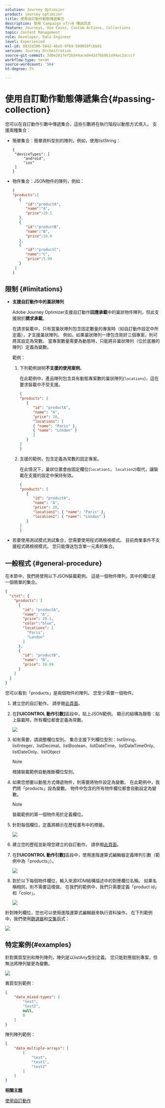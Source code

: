 ```yaml
---
solution: Journey Optimizer
product: journey optimizer
title: 使用自訂動作動態傳遞集合
description: 使用 Campaign v7/v8 傳送訊息
feature: Journeys, Use Cases, Custom Actions, Collections
topic: Content Management
role: Developer, Data Engineer
level: Experienced
exl-id: 8832d306-5842-4be5-9fb9-509050fcbb01
version: Journey Orchestration
source-git-commit: 3d0e2817ef2b544aced441d7bb8b1a94ac2acccf
workflow-type: tm+mt
source-wordcount: '564'
ht-degree: 5%

---
```



# 使用自訂動作動態傳遞集合{#passing-collection}

您可以在自訂動作引數中傳遞集合，這些引數將在執行階段以動態方式填入。 支援兩種集合：

* 簡單集合：簡單資料型別的陣列，例如，使用listString：

  ```
  {
   "deviceTypes": [
       "android",
       "ios"
   ]
  }
  ```

* 物件集合：JSON物件的陣列，例如：

  ```json
  {
  "products":[
     {
        "id":"productA",
        "name":"A",
        "price":20.1
     },
     {
        "id":"productB",
        "name":"B",
        "price":10.0
     },
     {
        "id":"productC",
        "name":"C",
        "price":5.99
     }
   ]
  }
  ```

## 限制 {#limitations}

* **支援自訂動作中的巢狀陣列**

  Adobe Journey Optimizer支援自訂動作&#x200B;**回應承載**&#x200B;中的巢狀物件陣列，但此支援限於&#x200B;**請求承載**。

  在請求裝載中，只有當巢狀陣列包含固定數量的專案時（如自訂動作設定中所定義），才支援巢狀陣列。 例如，如果巢狀陣列一律包含剛好三個專案，則可將其設定為常數。 當專案數量需要為動態時，只能將非巢狀陣列（位於底層的陣列）定義為變數。

  範例：

   1. 下列範例說明&#x200B;**不支援的使用案例**。

      在此範例中，產品陣列包含具有動態專案數的巢狀陣列(`locations`)，這在要求裝載中不受支援。

      ```json
      {
      "products": [
         {
            "id": "productA",
            "name": "A",
            "price": 20,
            "locations": [
            { "name": "Paris" },
            { "name": "London" }
            ]
         }
      ]
      }
      ```

   2. 支援的範例，包含定義為常數的固定專案。

      在此情況下，巢狀位置會由固定欄位(`location1`， `location2`)取代，讓裝載在支援的設定中保持有效。

      ```json
      {
      "products": [
         {
            "id": "productA",
            "name": "A",
            "price": 20,
            "location1": { "name": "Paris" },
            "location2": { "name": "London" }
         }
      ]
      }
      ```


* 若要使用測試模式測試集合，您需要使用程式碼檢視模式。 目前商業事件不支援程式碼檢視模式。 您只能傳送包含單一元素的集合。

## 一般程式 {#general-procedure}

在本節中，我們將使用以下JSON裝載範例。 這是一個物件陣列，其中的欄位是一個簡單的集合。

```json
{
  "ctxt": {
    "products": [
      {
        "id": "productA",
        "name": "A",
        "price": 20.1,
        "color":"blue",
        "locations": [
          "Paris",
          "London"
        ]
      },
      {
        "id": "productB",
        "name": "B",
        "price": 10.99
      }
    ]
  }
}
```

您可以看到「products」是兩個物件的陣列。 您至少需要一個物件。

1. 建立您的自訂動作。 請參閱[此頁面](../action/about-custom-action-configuration.md)。

1. 在&#x200B;**[!UICONTROL 動作引數]**&#x200B;區段中，貼上JSON範例。 顯示的結構為靜態：貼上裝載時，所有欄位都會定義為常數。

   ![](assets/uc-collection-1.png)

1. 如有需要，請調整欄位型別。 集合支援下列欄位型別：listString、listInteger、listDecimal、listBoolean、listDateTime、listDateTimeOnly、listDateOnly、listObject

   >[!NOTE]
   >
   >根據裝載範例自動推斷欄位型別。

1. 如果您想要以動態方式傳遞物件，則需要將物件設定為變數。 在此範例中，我們將「products」設為變數。 物件中包含的所有物件欄位都會自動設定為變數。

   >[!NOTE]
   >
   >裝載範例的第一個物件用於定義欄位。

1. 針對每個欄位，定義將顯示在歷程畫布中的標籤。

   ![](assets/uc-collection-2.png)

1. 建立您的歷程並新增您建立的自訂動作。 請參閱[此頁面](../building-journeys/using-custom-actions.md)。

1. 在&#x200B;**[!UICONTROL 動作引數]**&#x200B;區段中，使用進階運算式編輯器定義陣列引數（範例中為「products」）。

   ![](assets/uc-collection-3.png)

1. 對於以下每個物件欄位，輸入來源XDM結構描述中的對應欄位名稱。 如果名稱相同，則不需要這樣做。 在我們的範例中，我們只需要定義「product id」和「color」。

   ![](assets/uc-collection-4.png)

針對陣列欄位，您也可以使用進階運算式編輯器來執行資料操作。 在下列範例中，我們使用[篩選器](functions/functionfilter.md)和[交集](functions/functionintersect.md)函式：

![](assets/uc-collection-5.png)

## 特定案例{#examples}

針對異質型別和陣列陣列，陣列是以listAny型別定義。 您只能對應個別專案，但無法將陣列變更為變數。

![](assets/uc-collection-heterogeneous.png)

異質型別範例：

```json
{
    "data_mixed-types": [
        "test",
        "test2",
        null,
        0
    ]
}
```

陣列陣列範例：

```json
{
    "data_multiple-arrays": [
        [
            "test",
            "test1",
            "test2"
        ]
    ]
}
```

**相關主題**

[使用自訂動作](../building-journeys/using-custom-actions.md)

